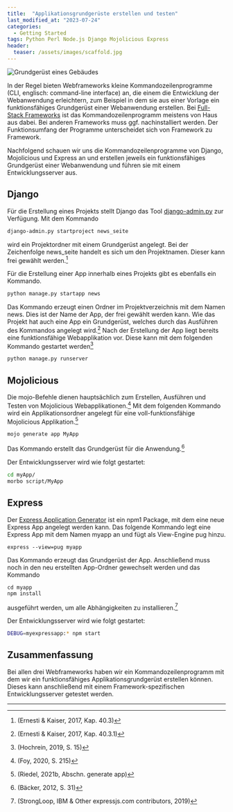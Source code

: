 ```yaml
---
title:  "Applikationsgrundgerüste erstellen und testen"
last_modified_at: "2023-07-24"
categories: 
  - Getting Started
tags: Python Perl Node.js Django Mojolicious Express
header:
  teaser: /assets/images/scaffold.jpg
---
```


<img src="{{ site.url }}{{ site.baseurl }}/assets/images/scaffold.jpg" alt="Grundgerüst eines Gebäudes">

In der Regel bieten Webframeworks kleine Kommandozeilenprogramme (CLI, englisch: command-line interface) an, die einem die Entwicklung der Webanwendung erleichtern, zum Beispiel in dem sie aus einer Vorlage ein funktionsfähiges Grundgerüst einer Webanwendung erstellen. Bei [Full-Stack Frameworks](/allgemein/was-ist-ein-webframework/#full-stack-webframeworks-vs-micro-frameworks) ist das Kommandozeilenprogramm meistens von Haus aus dabei. Bei anderen Frameworks muss ggf. nachinstalliert werden. Der Funktionsumfang der Programme unterscheidet sich von Framework zu Framework. 

Nachfolgend schauen wir uns die Kommandozeilenprogramme von Django, Mojolicious und Express an und erstellen jeweils ein funktionsfähiges Grundgerüst einer Webanwendung und führen sie mit einem Entwicklungsserver aus.

## Django 

Für die Erstellung eines Projekts stellt Django das Tool [django-admin.py](https://docs.djangoproject.com/en/4.2/ref/django-admin/) zur Verfügung. Mit dem Kommando 

```bash
django-admin.py startproject news_seite
```

wird ein Projektordner mit einem Grundgerüst angelegt. Bei der Zeichenfolge news_seite handelt es sich um den Projektnamen. Dieser kann frei gewählt werden.[^1]

Für die Erstellung einer App innerhalb eines Projekts gibt es ebenfalls ein Kommando.

```bash
python manage.py startapp news
```

Das Kommando erzeugt einen Ordner im Projektverzeichnis mit dem Namen news. Dies ist der Name der App, der frei gewählt werden kann. Wie das Projekt hat auch eine App ein Grundgerüst, welches durch das Ausführen des Kommandos angelegt wird.[^2] Nach der Erstellung der App liegt bereits eine funktionsfähige Webapplikation vor. Diese kann mit dem folgenden Kommando gestartet werden[^3]

```bash
python manage.py runserver
```


## Mojolicious

Die mojo-Befehle dienen hauptsächlich zum Erstellen, Ausführen und Testen von Mojolicious Webapplikationen.[^4] Mit dem folgenden Kommando wird ein Applikationsordner angelegt für eine voll-funktionsfähige Mojolicious Applikation.[^5]

```bash
mojo generate app MyApp
```
Das Kommando erstellt das Grundgerüst für die Anwendung.[^6] 

Der Entwicklungsserver wird wie folgt gestartet: 

```bash
cd myApp/
morbo script/MyApp
```

## Express

Der [Express Application Generator](https://expressjs.com/en/starter/generator.html) ist ein npm1 Package, mit dem eine neue Express App angelegt werden kann. Das folgende Kommando legt eine Express App mit dem Namen myapp an und fügt als View-Engine pug hinzu.

```
express --view=pug myapp

```
Das Kommando erzeugt das Grundgerüst der App. Anschließend muss noch in den neu erstellten App-Ordner gewechselt werden und das Kommando 

```
cd myapp
npm install

```

ausgeführt werden, um alle Abhängigkeiten zu installieren.[^7]

Der Entwicklungsserver wird wie folgt gestartet: 

```bash
DEBUG=myexpressapp:* npm start
```

## Zusammenfassung
Bei allen drei Webframeworks haben wir ein Kommandozeilenprogramm mit dem wir ein funktionsfähiges Applikationsgrundgerüst erstellen können. Dieses kann anschließend mit einem Framework-spezifischen Entwicklungsserver getestet werden. 

--------------------------------------------------------

[^1]: (Ernesti & Kaiser, 2017, Kap. 40.3)
[^2]: (Ernesti & Kaiser, 2017, Kap. 40.3.1)
[^3]: (Hochrein, 2019, S. 15)
[^4]: (Foy, 2020, S. 215)
[^5]: (Riedel, 2021b, Abschn. generate app) 
[^6]: (Bäcker, 2012, S. 31)
[^7]: (StrongLoop, IBM & Other expressjs.com contributors, 2019)
